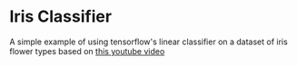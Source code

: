 # Iris Classifier
A simple example of using tensorflow's linear classifier on a dataset
of iris flower types based on [this youtube video](https://www.youtube.com/watch?v=2FOXR16mLow)